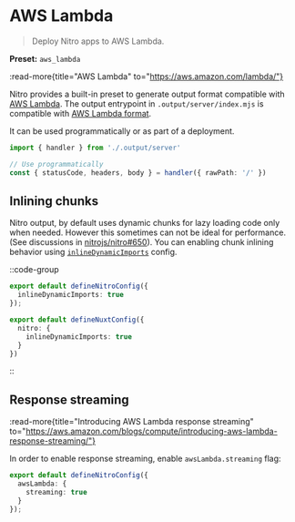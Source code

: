 # AWS Lambda

> Deploy Nitro apps to AWS Lambda.

**Preset:** `aws_lambda`

:read-more{title="AWS Lambda" to="https://aws.amazon.com/lambda/"}

Nitro provides a built-in preset to generate output format compatible with [AWS Lambda](https://aws.amazon.com/lambda/).
The output entrypoint in `.output/server/index.mjs` is compatible with [AWS Lambda format](https://docs.aws.amazon.com/lex/latest/dg/lambda-input-response-format.html).

It can be used programmatically or as part of a deployment.

```ts
import { handler } from './.output/server'

// Use programmatically
const { statusCode, headers, body } = handler({ rawPath: '/' })
```

## Inlining chunks

Nitro output, by default uses dynamic chunks for lazy loading code only when needed. However this sometimes can not be ideal for performance. (See discussions in [nitrojs/nitro#650](https://github.com/nitrojs/nitro/pull/650)). You can enabling chunk inlining behavior using [`inlineDynamicImports`](/config#inlinedynamicimports) config.

::code-group

```ts [nitro.config.ts]
export default defineNitroConfig({
  inlineDynamicImports: true
});
```

```ts [nuxt.config.ts]
export default defineNuxtConfig({
  nitro: {
    inlineDynamicImports: true
  }
})
```

::


## Response streaming

:read-more{title="Introducing AWS Lambda response streaming" to="https://aws.amazon.com/blogs/compute/introducing-aws-lambda-response-streaming/"}

In order to enable response streaming, enable `awsLambda.streaming` flag:

```ts [nitro.config.ts]
export default defineNitroConfig({
  awsLambda: {
    streaming: true
  }
});
```
